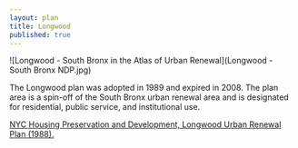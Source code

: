 ```yaml
---
layout: plan
title: Longwood
published: true
---
```


![Longwood - South Bronx in the Atlas of Urban Renewal](Longwood - South Bronx NDP.jpg)

The Longwood plan was adopted in 1989 and expired in 2008. The plan area is a spin-off of the South Bronx urban renewal area and is designated for residential, public service, and institutional use.

[NYC Housing Preservation and Development, Longwood Urban Renewal Plan (1988).](https://www.nyc.gov/assets/hpd/downloads/pdfs/services/longwood-urp.pdf)
